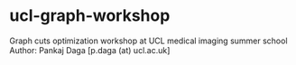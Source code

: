 # ucl-graph-workshop
Graph cuts optimization workshop at UCL medical imaging summer school
Author: Pankaj Daga [p.daga (at) ucl.ac.uk]
